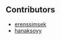## Contributors
- [erenssimsek](https://github.com/erenssimsek)
- [hanaksoyy](https://github.com/hanaksoyy)
